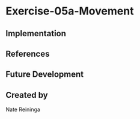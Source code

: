 # Exercise-05a-Movement


## Implementation

## References

## Future Development

## Created by
Nate Reininga
